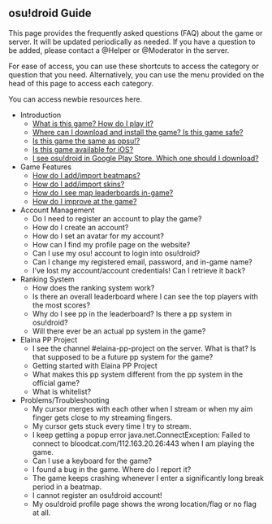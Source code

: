 ## osu!droid Guide

This page provides the frequently asked questions (FAQ) about the game or server. It will be updated periodically as needed.
If you have a question to be added, please contact a @Helper or @Moderator in the server.

For ease of access, you can use these shortcuts to access the category or question that you need. Alternatively, you can use the menu provided on the head of this page to access each category.

You can access newbie resources here.

- Introduction
    - [What is this game? How do I play it?](./introduction/general)
    - [Where can I download and install the game? Is this game safe?](./introduction/download)
    - [Is this game the same as opsu!?](./introduction/opsu)
    - [Is this game available for iOS?](./introduction/ios)
    - [I see osu!droid in Google Play Store. Which one should I download?](./introduction/playstore)
- Game Features
    - [How do I add/import beatmaps?](./feature/beatmap)
    - [How do I add/import skins?](./feature/skin)
    - [How do I see map leaderboards in-game?](./feature/leaderboard)
    - [How do I improve at the game?](./feature/git_gud)
- Account Management
    - Do I need to register an account to play the game?
    - How do I create an account?
    - How do I set an avatar for my account?
    - How can I find my profile page on the website?
    - Can I use my osu! account to login into osu!droid?
    - Can I change my registered email, password, and in-game name?
    - I’ve lost my account/account credentials! Can I retrieve it back?
- Ranking System
    - How does the ranking system work?
    - Is there an overall leaderboard where I can see the top players with the most scores?
    - Why do I see pp in the leaderboard? Is there a pp system in osu!droid?
    - Will there ever be an actual pp system in the game?
- Elaina PP Project
    - I see the channel #elaina-pp-project on the server. What is that? Is that supposed to be a future pp system for the game?
    - Getting started with Elaina PP Project
    - What makes this pp system different from the pp system in the official game?
    - What is whitelist?
- Problems/Troubleshooting
    - My cursor merges with each other when I stream or when my aim finger gets close to my streaming fingers.
    - My cursor gets stuck every time I try to stream.
    - I keep getting a popup error java.net.ConnectException: Failed to connect to bloodcat.com/112.163.20.26:443 when I am playing the game.
    - Can I use a keyboard for the game?
    - I found a bug in the game. Where do I report it?
    - The game keeps crashing whenever I enter a significantly long break period in a beatmap.
    - I cannot register an osu!droid account!
    - My osu!droid profile page shows the wrong location/flag or no flag at all.